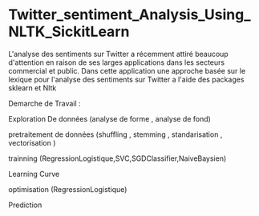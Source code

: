 # Twitter_sentiment_Analysis_Using_NLTK_SickitLearn
L'analyse des sentiments sur Twitter a récemment attiré beaucoup d'attention en raison de ses larges applications dans les secteurs commercial et public.
Dans cette application une approche basée sur le lexique pour l'analyse des sentiments sur Twitter a l'aide des packages sklearn et Nltk 

Demarche de Travail : 

Exploration De données (analyse de forme , analyse de fond)

pretraitement de données (shuffling , stemming , standarisation , vectorisation )

trainning (RegressionLogistique,SVC,SGDClassifier,NaiveBaysien)

Learning Curve 

optimisation (RegressionLogistique)

Prediction 

